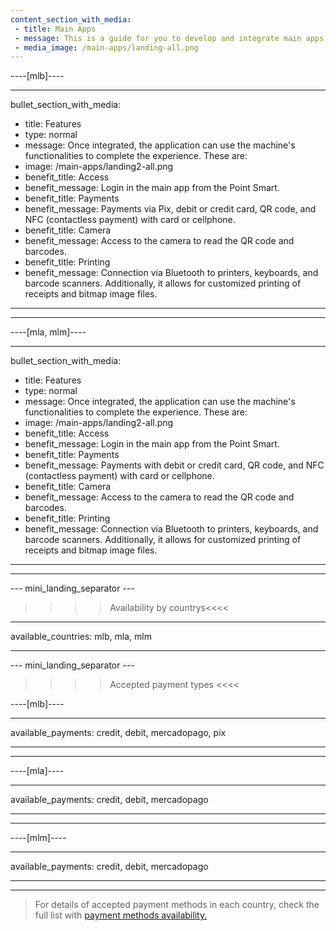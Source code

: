 ```yaml
---
content_section_with_media: 
 - title: Main Apps
 - message: This is a guide for you to develop and integrate main apps, business management applications that can be integrated with Mercado Pago's Point Smart. Browse the side menu to find the processes, requirements and guidelines, from the POS technical data sheet to the solution distribution.
 - media_image: /main-apps/landing-all.png
---
```


----[mlb]----

---
bullet_section_with_media: 
 - title: Features
 - type: normal
 - message: Once integrated, the application can use the machine's functionalities to complete the experience. These are:
 - image: /main-apps/landing2-all.png
 - benefit_title: Access
 - benefit_message: Login in the main app from the Point Smart.
 - benefit_title: Payments
 - benefit_message: Payments via Pix, debit or credit card, QR code, and NFC (contactless payment) with card or cellphone.
 - benefit_title: Camera
 - benefit_message: Access to the camera to read the QR code and barcodes.
 - benefit_title: Printing
 - benefit_message: Connection via Bluetooth to printers, keyboards, and barcode scanners. Additionally, it allows for customized printing of receipts and bitmap image files.
---

------------
----[mla, mlm]----

---
bullet_section_with_media: 
 - title: Features
 - type: normal
 - message: Once integrated, the application can use the machine's functionalities to complete the experience. These are:
 - image: /main-apps/landing2-all.png
 - benefit_title: Access
 - benefit_message: Login in the main app from the Point Smart.
 - benefit_title: Payments
 - benefit_message: Payments with debit or credit card, QR code, and NFC (contactless payment) with card or cellphone.
 - benefit_title: Camera
 - benefit_message: Access to the camera to read the QR code and barcodes.
 - benefit_title: Printing
 - benefit_message: Connection via Bluetooth to printers, keyboards, and barcode scanners. Additionally, it allows for customized printing of receipts and bitmap image files.
---

------------

--- mini_landing_separator ---

>>>> Availability by countrys<<<<
---
available_countries: mlb, mla, mlm

---

--- mini_landing_separator ---

>>>> Accepted payment types <<<<

----[mlb]----

---
available_payments: credit, debit, mercadopago, pix

---

------------

----[mla]---- 

---
available_payments: credit, debit, mercadopago

---
------------

----[mlm]---- 

---
available_payments: credit, debit, mercadopago

---
------------

> For details of accepted payment methods in each country, check the full list with [payment methods availability.](/developers/en/docs/sales-processing/payment-methods)